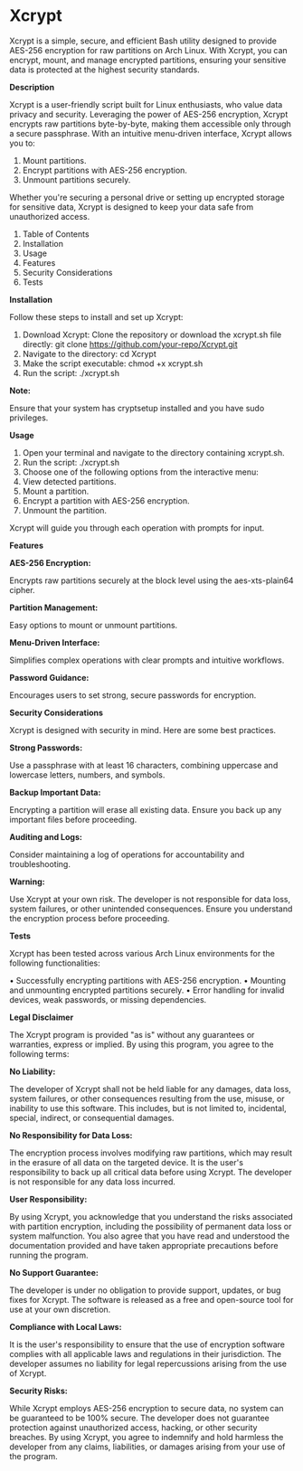 # Xcrypt


Xcrypt is a simple, secure, and efficient Bash utility designed to provide AES-256 encryption for raw partitions on Arch Linux. With Xcrypt, you can encrypt, mount, and manage encrypted partitions, ensuring your sensitive data is protected at the highest security standards.

**Description**

Xcrypt is a user-friendly script built for Linux enthusiasts, who value data privacy and security. Leveraging the power of AES-256 encryption, Xcrypt encrypts raw partitions byte-by-byte, making them accessible only through a secure passphrase. With an intuitive menu-driven interface, Xcrypt allows you to:

1. Mount partitions.
2. Encrypt partitions with AES-256 encryption.
3. Unmount partitions securely.

Whether you're securing a personal drive or setting up encrypted storage for sensitive data, Xcrypt is designed to keep your data safe from unauthorized access.

1. Table of Contents
2. Installation
3. Usage
4. Features
5. Security Considerations
6. Tests

**Installation**

Follow these steps to install and set up Xcrypt:

1. Download Xcrypt: Clone the repository or download the xcrypt.sh file directly: git clone https://github.com/your-repo/Xcrypt.git
2. Navigate to the directory: cd Xcrypt
3. Make the script executable: chmod +x xcrypt.sh
4. Run the script: ./xcrypt.sh

**Note:** 

Ensure that your system has cryptsetup installed and you have sudo privileges.

**Usage**

1. Open your terminal and navigate to the directory containing xcrypt.sh.
2. Run the script: ./xcrypt.sh
3. Choose one of the following options from the interactive menu:
4. View detected partitions.
5. Mount a partition.
6. Encrypt a partition with AES-256 encryption.
7. Unmount the partition.

Xcrypt will guide you through each operation with prompts for input.

**Features**

**AES-256 Encryption:**

Encrypts raw partitions securely at the block level using the aes-xts-plain64 cipher.

**Partition Management:**

Easy options to mount or unmount partitions.

**Menu-Driven Interface:**

Simplifies complex operations with clear prompts and intuitive workflows.

**Password Guidance:**

Encourages users to set strong, secure passwords for encryption.

**Security Considerations**

Xcrypt is designed with security in mind. Here are some best practices.

**Strong Passwords:**

Use a passphrase with at least 16 characters, combining uppercase and lowercase letters, numbers, and symbols.

**Backup Important Data:**

Encrypting a partition will erase all existing data. Ensure you back up any important files before proceeding.

**Auditing and Logs:**

Consider maintaining a log of operations for accountability and troubleshooting.

**Warning:**

Use Xcrypt at your own risk. The developer is not responsible for data loss, system failures, or other unintended consequences. Ensure you understand the encryption process before proceeding.

**Tests**

Xcrypt has been tested across various Arch Linux environments for the following functionalities:

• Successfully encrypting partitions with AES-256 encryption.
• Mounting and unmounting encrypted partitions securely.
• Error handling for invalid devices, weak passwords, or missing dependencies.

**Legal Disclaimer**

The Xcrypt program is provided "as is" without any guarantees or warranties, express or implied. By using this program, you agree to the following terms:

**No Liability:**

The developer of Xcrypt shall not be held liable for any damages, data loss, system failures, or other consequences resulting from the use, misuse, or inability to use this software. This includes, but is not limited to, incidental, special, indirect, or consequential damages.

**No Responsibility for Data Loss:**

The encryption process involves modifying raw partitions, which may result in the erasure of all data on the targeted device. It is the user's responsibility to back up all critical data before using Xcrypt. The developer is not responsible for any data loss incurred.

**User Responsibility:**

By using Xcrypt, you acknowledge that you understand the risks associated with partition encryption, including the possibility of permanent data loss or system malfunction. You also agree that you have read and understood the documentation provided and have taken appropriate precautions before running the program.

**No Support Guarantee:**

The developer is under no obligation to provide support, updates, or bug fixes for Xcrypt. The software is released as a free and open-source tool for use at your own discretion.

**Compliance with Local Laws:**

It is the user's responsibility to ensure that the use of encryption software complies with all applicable laws and regulations in their jurisdiction. The developer assumes no liability for legal repercussions arising from the use of Xcrypt.

**Security Risks:**

While Xcrypt employs AES-256 encryption to secure data, no system can be guaranteed to be 100% secure. The developer does not guarantee protection against unauthorized access, hacking, or other security breaches. By using Xcrypt, you agree to indemnify and hold harmless the developer from any claims, liabilities, or damages arising from your use of the program.
